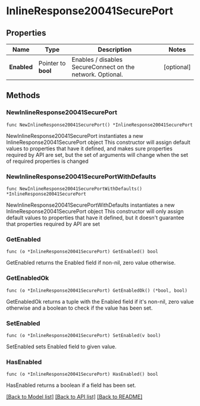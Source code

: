 # InlineResponse20041SecurePort

## Properties

Name | Type | Description | Notes
------------ | ------------- | ------------- | -------------
**Enabled** | Pointer to **bool** | Enables / disables SecureConnect on the network. Optional. | [optional] 

## Methods

### NewInlineResponse20041SecurePort

`func NewInlineResponse20041SecurePort() *InlineResponse20041SecurePort`

NewInlineResponse20041SecurePort instantiates a new InlineResponse20041SecurePort object
This constructor will assign default values to properties that have it defined,
and makes sure properties required by API are set, but the set of arguments
will change when the set of required properties is changed

### NewInlineResponse20041SecurePortWithDefaults

`func NewInlineResponse20041SecurePortWithDefaults() *InlineResponse20041SecurePort`

NewInlineResponse20041SecurePortWithDefaults instantiates a new InlineResponse20041SecurePort object
This constructor will only assign default values to properties that have it defined,
but it doesn't guarantee that properties required by API are set

### GetEnabled

`func (o *InlineResponse20041SecurePort) GetEnabled() bool`

GetEnabled returns the Enabled field if non-nil, zero value otherwise.

### GetEnabledOk

`func (o *InlineResponse20041SecurePort) GetEnabledOk() (*bool, bool)`

GetEnabledOk returns a tuple with the Enabled field if it's non-nil, zero value otherwise
and a boolean to check if the value has been set.

### SetEnabled

`func (o *InlineResponse20041SecurePort) SetEnabled(v bool)`

SetEnabled sets Enabled field to given value.

### HasEnabled

`func (o *InlineResponse20041SecurePort) HasEnabled() bool`

HasEnabled returns a boolean if a field has been set.


[[Back to Model list]](../README.md#documentation-for-models) [[Back to API list]](../README.md#documentation-for-api-endpoints) [[Back to README]](../README.md)


